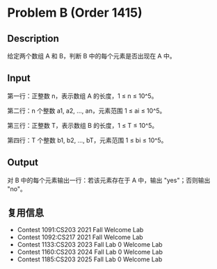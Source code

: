 # Problem B (Order 1415)

## Description

给定两个数组 A 和 B，判断 B 中的每个元素是否出现在 A 中。

## Input

第一行：正整数 n，表示数组 A 的长度，1 ≤ n ≤ 10^5。

第二行：n 个整数 a1, a2, ..., an，元素范围 1 ≤ ai ≤ 10^5。

第三行：正整数 T，表示数组 B 的长度，1 ≤ T ≤ 10^5。

第四行：T 个整数 b1, b2, ..., bT，元素范围 1 ≤ bi ≤ 10^5。

## Output

对 B 中的每个元素输出一行：若该元素存在于 A 中，输出 "yes"；否则输出 "no"。

## 复用信息

+ Contest 1091:CS203 2021 Fall Welcome Lab
+ Contest 1092:CS217 2021 Fall Welcome Lab
+ Contest 1133:CS203 2023 Fall Lab 0 Welcome Lab
+ Contest 1160:CS203 2024 Fall Lab 0 Welcome Lab
+ Contest 1185:CS203 2025 Fall Lab 0 Welcome Lab
